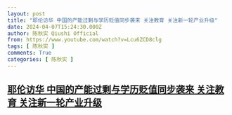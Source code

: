 ```yaml
---
layout: post
title: "耶伦访华 中国的产能过剩与学历贬值同步袭来 关注教育 关注新一轮产业升级"
date: 2024-04-07T15:24:30.000Z
author: 陈秋实 Qiushi Official
from: https://www.youtube.com/watch?v=Lcu6ZCD8clg
tags: [ 陈秋实 ]
comments: True
categories: [ 陈秋实 ]
---
```

<!--1712503470000-->
[耶伦访华 中国的产能过剩与学历贬值同步袭来 关注教育 关注新一轮产业升级](https://www.youtube.com/watch?v=Lcu6ZCD8clg)
------

<div>

</div>
